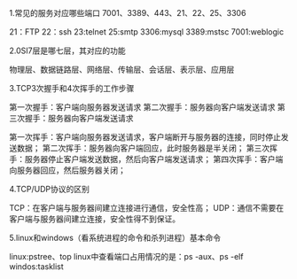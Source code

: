 1.常见的服务对应哪些端口 7001、3389、443、21、22、25、3306

21：FTP  22：ssh 23:telnet 25:smtp 3306:mysql 3389:mstsc 7001:weblogic

2.0SI7层是哪七层，其对应的功能

物理层、数据链路层、网络层、传输层、会话层、表示层、应用层

3.TCP3次握手和4次挥手的工作步骤

第一次握手：客户端向服务器发送请求
第二次握手：服务器向客户端发送请求
第三次握手：服务器向客户端发送请求

第一次挥手：客户端向服务器发送请求，客户端断开与服务器的连接，同时停止发送数据；
第二次挥手：服务器向客户端回应，此时服务器是半关闭；
第三次挥手：服务器停止客户端发送数据，然后向客户端发送请求；
第四次挥手：客户端向服务器回应，然后服务器关闭；

4.TCP/UDP协议的区别

TCP：在客户端与服务器间建立连接进行通信，安全性高；
UDP：通信不需要在客户端与服务器间建立连接，安全性得不到保证。

5.linux和windows（看系统进程的命令和杀列进程）基本命令

linux:pstree、top       linux中查看端口占用情况的是：ps -aux、ps -elf
windos:tasklist
